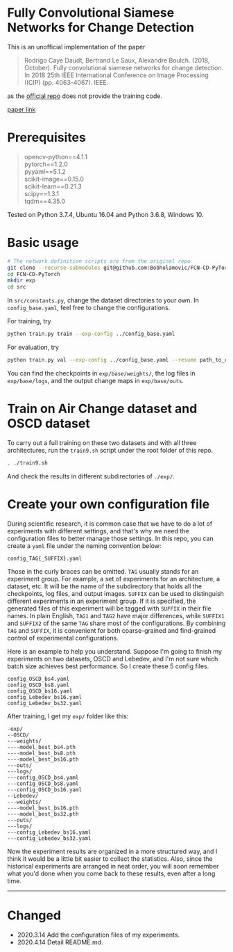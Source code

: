 # Fully Convolutional Siamese Networks for Change Detection

This is an unofficial implementation of the paper

> Rodrigo Caye Daudt, Bertrand Le Saux, Alexandre Boulch. (2018, October). Fully convolutional siamese networks for change detection. In 2018 25th IEEE International Conference on Image Processing (ICIP) (pp. 4063-4067). IEEE.
 
as the [official repo](https://github.com/rcdaudt/fully_convolutional_change_detection) does not provide the training code. 

[paper link](https://ieeexplore.ieee.org/abstract/document/8451652)

# Prerequisites

> opencv-python==4.1.1  
  pytorch==1.2.0  
  pyyaml==5.1.2  
  scikit-image==0.15.0  
  scikit-learn==0.21.3  
  scipy==1.3.1  
  tqdm==4.35.0  

Tested on Python 3.7.4, Ubuntu 16.04 and Python 3.6.8, Windows 10.

# Basic usage

```bash
# The network definition scripts are from the original repo
git clone --recurse-submodules git@github.com:Bobholamovic/FCN-CD-PyTorch.git
cd FCN-CD-PyTorch
mkdir exp
cd src
```

In `src/constants.py`, change the dataset directories to your own. In `config_base.yaml`, feel free to change the configurations.

For training, try

```bash
python train.py train --exp-config ../config_base.yaml
```

For evaluation, try

```bash
python train.py val --exp-config ../config_base.yaml --resume path_to_checkpoint --save-on
```

You can find the checkpoints in `exp/base/weights/`, the log files in `exp/base/logs`, and the output change maps in `exp/base/outs`.

# Train on Air Change dataset and OSCD dataset

To carry out a full training on these two datasets and with all three architectures, run the `train9.sh` script under the root folder of this repo.
```bash
. ./train9.sh
```

And check the results in different subdirectories of `./exp/`. 

# Create your own configuration file

During scientific research, it is common case that we have to do a lot of experiments with different settings, and that's why we need the configuration files to better manage those settings. In this repo, you can create a `yaml` file under the naming convention below:

`config_TAG{_SUFFIX}.yaml`

Those in the curly braces can be omitted. `TAG` usually stands for an experiment group. For example, a set of experiments for an architecture, a dataset, etc. It will be the name of the subdirectory that holds all the checkpoints, log files, and output images. `SUFFIX` can be used to distinguish different experiments in an experiment group. If it is specified, the generated files of this experiment will be tagged with `SUFFIX` in their file names. In plain English, `TAG1` and `TAG2` have major differences, while `SUFFIX1` and `SUFFIX2` of the same `TAG` share most of the configurations. By combining `TAG` and `SUFFIX`, it is convenient for both coarse-grained and find-grained control of experimental configurations.

Here is an example to help you understand. Suppose I'm going to finish my experiments on two datasets, OSCD and Lebedev, and I'm not sure which batch size achieves best performance. So I create these 5 config files.
```
config_OSCD_bs4.yaml
config_OSCD_bs8.yaml
config_OSCD_bs16.yaml
config_Lebedev_bs16.yaml
config_Lebedev_bs32.yaml
```

After training, I get my `exp/` folder like this:

```
-exp/
--OSCD/
---weights/
----model_best_bs4.pth
----model_best_bs8.pth
----model_best_bs16.pth
---outs/
---logs/
---config_OSCD_bs4.yaml
---config_OSCD_bs8.yaml
---config_OSCD_bs16.yaml
--Lebedev/
---weights/
----model_best_bs16.pth
----model_best_bs32.pth
---outs/
---logs/
---config_Lebedev_bs16.yaml
---config_Lebedev_bs32.yaml
```

Now the experiment results are organized in a more structured way, and I think it would be a little bit easier to collect the statistics. Also, since the historical experiments are arranged in neat order, you will soon remember what you'd done when you come back to these results, even after a long time.


---
# Changed

- 2020.3.14 Add the configuration files of my experiments. 
- 2020.4.14 Detail README.md.
